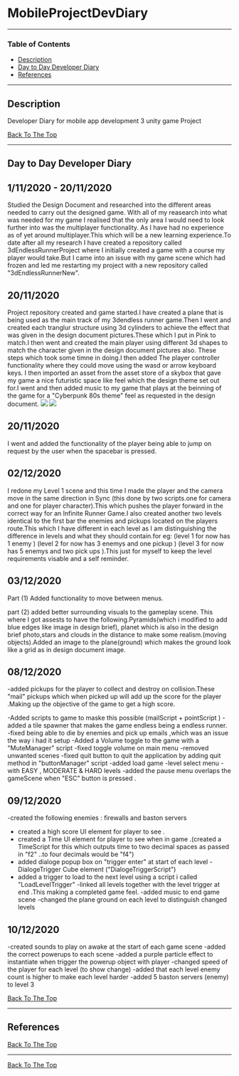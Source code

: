 # MobileProjectDevDiary


---

### Table of Contents

- [Description](#description)
- [Day to Day Developer Diary](#Diary)
- [References](#references)

---

## Description

Developer Diary for mobile app development 3 unity game Project




[Back To The Top](#MobileProjectDevDiary)

---
## Day to Day Developer Diary


## 1/11/2020 - 20/11/2020

Studied the Design Document and researched into the different areas needed to carry out the designed game.
With all of my reasearch into what was needed for my game I realised that the only area I would need to look further into was the multiplayer functionality.
As I have had no experience as of yet around multiplayer.This which will be a new learning experience.To date after all my research I have created a repository called 3dEndlessRunnerProject
where I initially created a game with a course my player would take.But I came into an issue with my game scene which had frozen and led me restarting my project with a new repository called "3dEndlessRunnerNew".

## 20/11/2020 

Project repository created and game started.I have created a plane that is being used as the main track of my 3dendless runner game.Then I went and created each tranglur structure using 
3d cylinders to achieve the effect that was given in the design document pictures.These which I put in Pink to match.I then went and created the main player using different 3d shapes to match the character given in the design document pictures also.
These steps which took some timne in doing.I then added The player controller functionality where they could move using the wasd or arrow keyboard keys. 
I then imported an asset from the asset store of a skybox that gave my game a nice futuristic space like feel which the design theme set out for.I went and then added music to my game that plays at the beinning of the game for a "Cyberpunk 80s theme" feel as requested in the design document.
![](Images/filename%20playerImage.png)
![](Images/filename%20mapLayout.png)

## 20/11/2020 

I went and added the functionality of the player being able to jump on request by the user when the spacebar is pressed.


## 02/12/2020 

I redone my Level 1 scene and this time I made the player and the camera move in the same direction in Sync (this done by two scripts.one for camera and one for player character).This which pushes the player forward in the correct way for an Infinite Runner Game.I also created another two levels identical to the first bar the enemies and pickups located on the players route.This which I have different in each level as I am distinguishing the difference in levels and what they should contain.for eg: (level 1 for now has 1 enemy ) (level 2 for now has 3 enemys and one pickup ) (level 3 for now has 5 enemys and two pick ups ).This just for myself to keep the level requirements visable and a self reminder.



## 03/12/2020 
Part (1)
Added functionality to move between menus.

part (2)
added better surrounding visuals to the gameplay scene. This where I got assests to have the following.Pyramids(which i modified to add blue edges like image in design brief),
planet which is also in the design brief photo,stars and clouds in the distance to make some realism.(moving objects).Added an image to the plane(ground) which makes the ground look like a grid as in design document image.



## 08/12/2020 

-added pickups for the player to collect and destroy on collision.These "mail" pickups which when picked up will add up the score for the player .Making up the objective of the game to  get a high score.

-Added scripts to game to maske this possible (mailScript + pointScript )
-added a tile spawner that makes the game endless being a endless runner.
-fixed being able to die by enemies and pick up emails ,which was an issue the way i had it setup
-Added a Volume toggle to the game with a "MuteManager" script
-fixed toggle volume on main menu
-removed unwanted scenes
-fixed quit button to quit the application by adding quit method in "buttonManager" script
-added load game -level select menu - with EASY , MODERATE & HARD levels
-added the pause menu overlaps the gameScene when "ESC" button is pressed .


## 09/12/2020

-created the following enemies : firewalls and baston servers
- created a high score UI element for player to see .
- created a Time UI element for player to see when in game .(created a TimeScript for this which outputs time to two decimal spaces as passed in "f2" ..to four decimals would be "f4")
- added dialoge popup box on "trigger enter" at start of each level - DialogeTrigger Cube element ("DialogeTriggerScript")
- added a trigger to load to the next level using a script i called "LoadLevelTrigger"
-linked all levels together with the level trigger at end .This making a completed game feel.
-added music to end game scene
-changed the plane ground on each level to distinguish changed levels


## 10/12/2020

-created sounds to play on awake at the start of each game scene
-added the correct powerups  to each scene
-added a purple particle effect to instantiate when trigger the powerup object with player
-changed speed of the player for each level (to show change)
-added that each level enemy count is higher to make each level harder
-added 5 baston servers (enemy) to level 3

[Back To The Top](#MobileProjectDevDiary)

---

## References






[Back To The Top](#MobileProjectDevDiary)

---






[Back To The Top](#MobileProjectDevDiary)